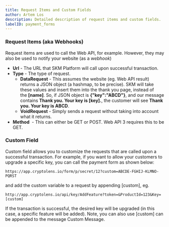 ```yaml
---
title: Request Items and Custom Fields
author: Artem Los
description: Detailed description of request items and custom fields.
labelID: payment_forms
---
```

<h3 id="request">Request Items (aka Webhooks)</h3>
Request items are used to call the Web API, for example. However, they may also be used to notify your website (as a <em>webhook</em>)
<ul>
 	<li><strong>Url</strong> - The URL that SKM Platform will call upon successful transaction.</li>
 	<li><strong>Type</strong> - The type of request.
<ul>
 	<li><strong>DataRequest</strong> - This assumes the website (eg. Web API result) returns a JSON object (a hashmap, to be precise). SKM will take these values and insert them into the thank you page, instead of the <strong>[name]</strong>. So, if JSON object is <strong>{"key":"ABCD"}</strong>, and our message contains <strong>Thank you. Your key is [key].</strong>, the customer will see <strong>Thank you. Your key is ABCD</strong>.</li>
 	<li><strong>VoidRequest</strong> - Simply sends a request without taking into account what it returns.</li>
</ul>
</li>
 	<li><strong>Method</strong>  - This can either be GET or POST. Web API 3 requires this to be GET.</li>
</ul>

### Custom Field
Custom field allows you to customize the requests that are called upon a successful transaction. For example, if you want to allow your customers to upgrade a specific key, you can call the payment form as shown below:
```
https://app.cryptolens.io/form/p/secret/12?custom=ABCDE-FGHIJ-KLMNO-PQRST
```
and add the custom variable to a request by appending [custom], eg.

```
http://app.cryptolens.io/api/key/AddFeature?token=&ProductId=123&Key=[custom]
```

If the transaction is successful, the desired key will be upgraded (in this case, a specific feature will be added). Note, you can also use [custom] can be appended to the message Custom Message.
